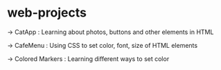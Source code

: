 # web-projects
-> CatApp : Learning about photos, buttons and other elements in HTML

-> CafeMenu : Using CSS to set color, font, size of HTML elements

-> Colored Markers : Learning different ways to set color
